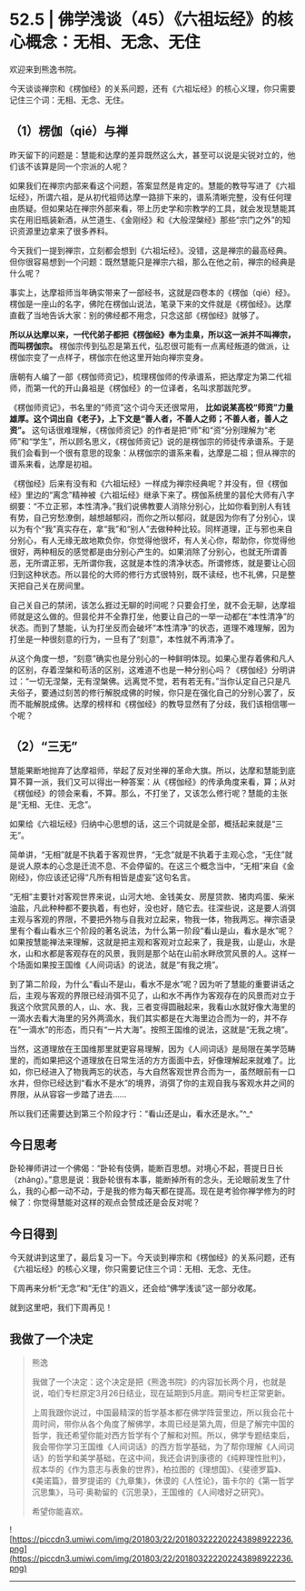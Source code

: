 # 52.5 |  佛学浅谈（45）《六祖坛经》的核心概念：无相、无念、无住

欢迎来到熊逸书院。

今天谈谈禅宗和《楞伽经》的关系问题，还有《六祖坛经》的核心义理，你只需要记住三个词：无相、无念、无住。

## （1）楞伽（qié）与禅

昨天留下的问题是：慧能和达摩的差异既然这么大，甚至可以说是尖锐对立的，他们该不该算是同一个宗派的人呢？

如果我们在禅宗内部来看这个问题，答案显然是肯定的。慧能的教导写进了《六祖坛经》，所谓六祖，是从初代祖师达摩一路排下来的，谱系清晰完整，没有任何理由质疑。但如果站在禅宗外部来看，带上历史学和宗教学的工具，就会发现慧能其实在用旧瓶装新酒，从竺道生、《金刚经》和《大般涅槃经》那些“宗门之外”的知识资源里边拿来了很多养料。

今天我们一提到禅宗，立刻都会想到《六祖坛经》。没错，这是禅宗的最高经典。但你很容易想到一个问题：既然慧能只是禅宗六祖，那么在他之前，禅宗的经典是什么呢？

事实上，达摩祖师当年确实带来了一部经书，这就是四卷本的《楞伽（qié）经》。楞伽是一座山的名字，佛陀在楞伽山说法，笔录下来的文件就是《楞伽经》。达摩直截了当地告诉大家：别的佛经都不用念，只念这部《楞伽经》就够了。

 **所以从达摩以来，一代代弟子都把《楞伽经》奉为圭臬，所以这一派并不叫禅宗，而叫楞伽宗。** 楞伽宗传到弘忍是第五代，弘忍很可能有一点离经叛道的做派，让楞伽宗变了一点样子，楞伽宗在他这里开始向禅宗变身。

唐朝有人编了一部《楞伽师资记》，梳理楞伽师的传承谱系，把达摩定为第二代祖师，而第一代的开山鼻祖是《楞伽经》的一位译者，名叫求那跋陀罗。

《楞伽师资记》，书名里的“师资”这个词今天还很常用， **比如说某高校“师资”力量雄厚。这个词出自《老子》，上下文是“善人者，不善人之师；不善人者，善人之资”。** 这句话很难理解，《楞伽师资记》的作者是把“师”和“资”分别理解为“老师”和“学生”，所以顾名思义，《楞伽师资记》说的是楞伽宗的师徒传承谱系。于是我们会看到一个很有意思的现象：从楞伽宗的谱系来看，达摩是二祖；但从禅宗的谱系来看，达摩是初祖。

《楞伽经》后来有没有和《六祖坛经》一样成为禅宗经典呢？并没有，但《楞伽经》里边的“离念”精神被《六祖坛经》继承下来了。楞伽系统里的昙伦大师有八字纲要：“不立正邪，本性清净。”我们说佛教要人消除分别心，比如你看到别人有钱有势，自己穷愁潦倒，越想越郁闷，而你之所以郁闷，就是因为你有了分别心，误以为有个“我”真实存在，拿“我”和“别人”去做种种比较。同样道理，正与邪也来自分别心，有人无缘无故地欺负你，你觉得他很坏，有人关心你，帮助你，你觉得他很好，两种相反的感觉都是由分别心产生的。如果消除了分别心，也就无所谓善恶，无所谓正邪，无所谓你我，这就是本性的清净状态。所谓修炼，就是要让心回归到这种状态。所以昙伦的大师的修行方式很特别，既不读经，也不礼佛，只是整天把自己关在房间里。

自己关自己的禁闭，该怎么捱过无聊的时间呢？只要会打坐，就不会无聊，达摩祖师就是这么做的。但昙伦并不全靠打坐，他要让自己的一举一动都在“本性清净”的状态。而到了慧能，认为打坐反而会破坏“本性清净”的状态，道理不难理解，因为打坐是一种很刻意的行为，一旦有了“刻意”，本性就不再清净了。

从这个角度一想，“刻意”确实也是分别心的一种鲜明体现。如果心里存着佛和凡人的区别，存着涅槃和苟活的区别，这难道不也是一种分别心吗？《楞伽经》分明讲过：“一切无涅槃，无有涅槃佛。远离觉不觉，若有若无有。”当你认定自己只是凡夫俗子，要通过刻苦的修行解脱成佛的时候，你只是在强化自己的分别心罢了，反而不能解脱成佛。达摩的榜样和《楞伽经》的教导显然有了分歧，我们该相信哪一个呢？

## （2）“三无”

慧能果断地抛弃了达摩祖师，举起了反对坐禅的革命大旗。所以，达摩和慧能到底算不算一派，我们又可以得出一种答案：从《楞伽经》的传承角度来看，算；从对《楞伽经》的领会来看，不算。那么，不打坐了，又该怎么修行呢？慧能的主张是“无相、无住、无念”。

如果给《六祖坛经》归纳中心思想的话，这三个词就是全部，概括起来就是“三无”。

简单讲，“无相”就是不执着于客观世界，“无念”就是不执着于主观心念，“无住”就是说人原本的心念是迁流不息、不会停留的。在这三个概念当中，“无相”来自《金刚经》，你应该还记得“凡所有相皆是虚妄”这句名言。

“无相”主要针对客观世界来说，山河大地、金钱美女、房屋贷款、猪肉鸡蛋、柴米油盐，凡此种种都不要执着，有也好，没也好，随它去。往深些说，这是要人消弭主观与客观的界限，不要把外物与自我对立起来，物我一体，物我两忘。禅宗语录里有个看山看水三个阶段的著名说法，为什么第一阶段“看山是山，看水是水”呢？如果按慧能禅法来理解，这就是把主观和客观对立起来了，我是我，山是山，水是水，山和水都是客观存在的风景，我则是那个站在山前水畔欣赏风景的人。这样一个场面如果按王国维《人间词话》的说法，就是“有我之境”。

到了第二阶段，为什么“看山不是山，看水不是水”呢？因为听了慧能的重要讲话之后，主观与客观的界限已经消弭不见了，山和水不再作为客观存在的风景而对立于我这个欣赏风景的人，山、水、我，三者变得圆融起来，我看山水就好像大海里的一滴水去看大海里的另外两滴水，我们其实都是在大海里边合而为一的，并不存在“一滴水”的形态，而只有“一片大海”。按照王国维的说法，这就是“无我之境”。

当然，这道理放在王国维那里就更容易理解，因为《人间词话》是局限在美学范畴里的，而如果把这个道理放在日常生活的方方面面中去，好像理解起来就难了。比如，你已经进入了物我两忘的状态，与大自然客观世界合而为一，虽然眼前有一口水井，但你已经达到“看水不是水”的境界，消弭了你的主观自我与客观水井之间的界限，从从容容一步踏了进去……

所以我们还需要达到第三个阶段才行：“看山还是山，看水还是水。”^_^

## 今日思考

卧轮禅师讲过一个佛偈：“卧轮有伎俩，能断百思想。对境心不起，菩提日日长（zhǎng）。”意思是说：我卧轮很有本事，能断掉所有的念头，无论眼前发生了什么，我的心都一动不动，于是我的修为每天都在提高。现在是考验你禅学修为的时候了：你觉得慧能对这样的观点会赞成还是会反对呢？

## 今日得到

今天就讲到这里了，最后复习一下。今天谈到禅宗和《楞伽经》的关系问题，还有《六祖坛经》的核心义理，你只需要记住三个词：无相、无念、无住。

下周再来分析“无念”和“无住”的涵义，还会给“佛学浅谈”这一部分收尾。

就到这里吧，我们下周再见！

## 我做了一个决定

> 熊逸
> 
> 我做了一个决定：这个决定是把《熊逸书院》的内容加长两个月，也就是说，咱们专栏原定3月26日结业，现在延期到5月底。期间专栏正常更新。
> 
> 上周我跟你说过，中国最精深的哲学基本都在佛学阵营里边，所以我会花十周时间，带你从各个角度了解佛学，本周已经是第九周，但是了解完中国的哲学，我还希望你能对西方哲学有个了解和对照。所以，佛学专题结束后，我会带你学习王国维《人间词话》的西方哲学基础，为了帮你理解《人间词话》的哲学和美学基础，在这中间，我还会讲到康德的《纯粹理性批判》，叔本华的《作为意志与表象的世界》，柏拉图的《理想国》、《斐德罗篇》、《美诺篇》，普罗提诺的《九章集》，休谟的《人性论》，笛卡尔的《第一哲学沉思集》，马可·奥勒留的《沉思录》，王国维的《人间嗜好之研究》。
> 
> 希望你能喜欢。

![https://piccdn3.umiwi.com/img/201803/22/201803222202243898922236.png](https://piccdn3.umiwi.com/img/201803/22/201803222202243898922236.png)

---
